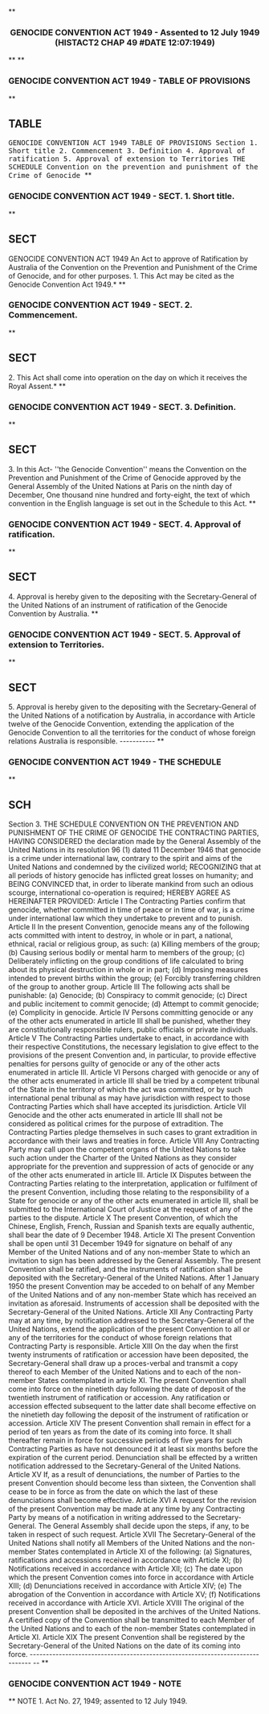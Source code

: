 **<b>

### <center><name>GENOCIDE CONVENTION ACT 1949 - Assented to 12 July 1949 (HISTACT2 CHAP 49 #DATE 12:07:1949) </name></center>
</b>** 
**<b>

### <name>GENOCIDE CONVENTION ACT 1949 - TABLE OF PROVISIONS </name>
</b>** 

## TABLE
<tables> <tt><lf>                         GENOCIDE  CONVENTION  ACT  1949<lf> <lf>                              TABLE  OF  PROVISIONS<lf> Section<lf>   1\.        Short title<lf>   2\.        Commencement<lf>   3\.        Definition<lf>   4\.        Approval of ratification<lf>   5\.        Approval of extension to Territories<lf> <lf>                                  THE  SCHEDULE<lf> <lf>       Convention on the prevention and punishment of the Crime of Genocide </lf></lf></lf></lf></lf></lf></lf></lf></lf></lf></lf></lf></lf></tt></tables>
**<b>

### <name>GENOCIDE CONVENTION ACT 1949 - SECT. 1\. Short title. </name>
</b>** 

## SECT
<sect>                         GENOCIDE  CONVENTION  ACT  1949<lf> An Act to approve of Ratification by Australia of the Convention on the Prevention and Punishment of the Crime of Genocide, and for other purposes.<lf>   1\. This Act may be cited as the Genocide Convention Act 1949.*<lf> </lf></lf></lf></sect>
**<b>

### <name>GENOCIDE CONVENTION ACT 1949 - SECT. 2\. Commencement. </name>
</b>** 

## SECT
<sect>   2\. This Act shall come into operation on the day on which it receives the Royal Assent.*<lf> </lf></sect>
**<b>

### <name>GENOCIDE CONVENTION ACT 1949 - SECT. 3\. Definition. </name>
</b>** 

## SECT
<sect>   3\. In this Act-<lf> <lf>   ''the Genocide Convention'' means the Convention on the Prevention and Punishment of the Crime of Genocide approved by the General Assembly of the United Nations at Paris on the ninth day of December, One thousand nine hundred and forty-eight, the text of which convention in the English language is set out in the Schedule to this Act.<lf> </lf></lf></lf></sect>
**<b>

### <name>GENOCIDE CONVENTION ACT 1949 - SECT. 4\. Approval of ratification. </name>
</b>** 

## SECT
<sect>   4\. Approval is hereby given to the depositing with the Secretary-General of the United Nations of an instrument of ratification of the Genocide Convention by Australia.<lf> </lf></sect>
**<b>

### <name>GENOCIDE CONVENTION ACT 1949 - SECT. 5\. Approval of extension to Territories. </name>
</b>** 

## SECT
<sect>   5\. Approval is hereby given to the depositing with the Secretary-General of the United Nations of a notification by Australia, in accordance with Article twelve of the Genocide Convention, extending the application of the Genocide Convention to all the territories for the conduct of whose foreign relations Australia is responsible.<lf> <lf>                                   -----------<lf> </lf></lf></lf></sect>
**<b>

### <name>GENOCIDE CONVENTION ACT 1949 - THE SCHEDULE </name>
</b>** 

## SCH
<sch> Section 3.<lf>                                  THE  SCHEDULE<lf> <lf>  CONVENTION  ON  THE  PREVENTION  AND  PUNISHMENT  OF  THE  CRIME  OF GENOCIDE <lf> THE  CONTRACTING  PARTIES,<lf> <lf>   HAVING CONSIDERED the declaration made by the General Assembly of the United Nations in its resolution 96 (1) dated 11 December 1946 that genocide is a crime under international law, contrary to the spirit and aims of the United Nations and condemned by the civilized world;<lf> <lf>   RECOGNIZING that at all periods of history genocide has inflicted great losses on humanity; and<lf> <lf>   BEING CONVINCED that, in order to liberate mankind from such an odious scourge, international co-operation is required;<lf> <lf>   HEREBY AGREE AS HEREINAFTER PROVIDED:<lf> <lf>                                    Article I<lf> <lf>   The Contracting Parties confirm that genocide, whether committed in time of peace or in time of war, is a crime under international law which they undertake to prevent and to punish.<lf> <lf>                                    Article II<lf> <lf>   In the present Convention, genocide means any of the following acts committed with intent to destroy, in whole or in part, a national, ethnical, racial or religious group, as such:<lf> <lf>   (a)  Killing members of the group;<lf> <lf>   (b)  Causing serious bodily or mental harm to members of the group;<lf> <lf>   (c)  Deliberately inflicting on the group conditions of life calculated to bring about its physical destruction in whole or in part;<lf> <lf>   (d)  Imposing measures intended to prevent births within the group;<lf> <lf>   (e)  Forcibly transferring children of the group to another group.<lf> <lf>                                   Article III<lf> <lf>   The following acts shall be punishable:<lf> <lf>   (a)  Genocide;<lf> <lf>   (b)  Conspiracy to commit genocide;<lf> <lf>   (c)  Direct and public incitement to commit genocide;<lf> <lf>   (d)  Attempt to commit genocide;<lf> <lf>   (e)  Complicity in genocide.<lf> <lf>                                    Article IV<lf> <lf>   Persons committing genocide or any of the other acts enumerated in article III shall be punished, whether they are constitutionally responsible rulers, public officials or private individuals.<lf> <lf>                                    Article V<lf> <lf>   The Contracting Parties undertake to enact, in accordance with their respective Constitutions, the necessary legislation to give effect to the provisions of the present Convention and, in particular, to provide effective penalties for persons guilty of genocide or any of the other acts enumerated in article III.<lf> <lf>                                    Article VI<lf> <lf>   Persons charged with genocide or any of the other acts enumerated in article III shall be tried by a competent tribunal of the State in the territory of which the act was committed, or by such international penal tribunal as may have jurisdiction with respect to those Contracting Parties which shall have accepted its jurisdiction.<lf> <lf>                                   Article VII<lf> <lf>   Genocide and the other acts enumerated in article III shall not be considered as political crimes for the purpose of extradition.  The Contracting Parties pledge themselves in such cases to grant extradition in accordance with their laws and treaties in force.<lf> <lf>                                   Article VIII<lf> <lf>   Any Contracting Party may call upon the competent organs of the United Nations to take such action under the Charter of the United Nations as they consider appropriate for the prevention and suppression of acts of genocide or any of the other acts enumerated in article III.<lf> <lf>                                    Article IX<lf> <lf>   Disputes between the Contracting Parties relating to the interpretation, application or fulfilment of the present Convention, including those relating to the responsibility of a State for genocide or any of the other acts enumerated in article III, shall be submitted to the International Court of Justice at the request of any of the parties to the dispute.<lf> <lf>                                    Article X<lf> <lf>   The present Convention, of which the Chinese, English, French, Russian and Spanish texts are equally authentic, shall bear the date of 9 December 1948.<lf> <lf>                                    Article XI<lf> <lf>   The present Convention shall be open until 31 December 1949 for signature on behalf of any Member of the United Nations and of any non-member State to which an invitation to sign has been addressed by the General Assembly.<lf> <lf>   The present Convention shall be ratified, and the instruments of ratification shall be deposited with the Secretary-General of the United Nations.<lf> <lf>   After 1 January 1950 the present Convention may be acceded to on behalf of any Member of the United Nations and of any non-member State which has received an invitation as aforesaid.<lf> <lf>   Instruments of accession shall be deposited with the Secretary-General of the United Nations.<lf> <lf>                                   Article XII<lf> <lf>   Any Contracting Party may at any time, by notification addressed to the Secretary-General of the United Nations, extend the application of the present Convention to all or any of the territories for the conduct of whose foreign relations that Contracting Party is responsible.<lf> <lf>                                   Article XIII<lf> <lf>   On the day when the first twenty instruments of ratification or accession have been deposited, the Secretary-General shall draw up a proces-verbal and transmit a copy thereof to each Member of the United Nations and to each of the non-member States contemplated in article XI.<lf> <lf>   The present Convention shall come into force on the ninetieth day following the date of deposit of the twentieth instrument of ratification or accession.<lf> <lf>   Any ratification or accession effected subsequent to the latter date shall become effective on the ninetieth day following the deposit of the instrument of ratification or accession.<lf> <lf>                                   Article XIV<lf> <lf>   The present Convention shall remain in effect for a period of ten years as from the date of its coming into force.<lf> <lf>   It shall thereafter remain in force for successive periods of five years for such Contracting Parties as have not denounced it at least six months before the expiration of the current period.<lf> <lf>   Denunciation shall be effected by a written notification addressed to the Secretary-General of the United Nations.<lf> <lf>                                    Article XV<lf> <lf>   If, as a result of denunciations, the number of Parties to the present Convention should become less than sixteen, the Convention shall cease to be in force as from the date on which the last of these denunciations shall become effective.<lf> <lf>                                   Article XVI<lf> <lf>   A request for the revision of the present Convention may be made at any time by any Contracting Party by means of a notification in writing addressed to the Secretary-General.<lf> <lf>   The General Assembly shall decide upon the steps, if any, to be taken in respect of such request.<lf> <lf>                                   Article XVII<lf> <lf>   The Secretary-General of the United Nations shall notify all Members of the United Nations and the non-member States contemplated in Article XI of the following:<lf> <lf>   (a)  Signatures, ratifications and accessions received in accordance with Article XI;<lf> <lf>   (b)  Notifications received in accordance with Article XII;<lf> <lf>   (c)  The date upon which the present Convention comes into force in accordance with Article XIII;<lf> <lf>   (d)  Denunciations received in accordance with Article XIV;<lf> <lf>   (e)  The abrogation of the Convention in accordance with Article XV;<lf> <lf>   (f)  Notifications received in accordance with Article XVI.<lf> <lf>                                  Article XVIII<lf> <lf>   The original of the present Convention shall be deposited in the archives of the United Nations.<lf> <lf>   A certified copy of the Convention shall be transmitted to each Member of the United Nations and to each of the non-member States contemplated in Article XI. <lf> <lf>                                   Article XIX<lf> <lf>   The present Convention shall be registered by the Secretary-General of the United Nations on the date of its coming into force.<lf> ------------------------------------------------------------------------------ -- <lf> </lf></lf></lf></lf></lf></lf></lf></lf></lf></lf></lf></lf></lf></lf></lf></lf></lf></lf></lf></lf></lf></lf></lf></lf></lf></lf></lf></lf></lf></lf></lf></lf></lf></lf></lf></lf></lf></lf></lf></lf></lf></lf></lf></lf></lf></lf></lf></lf></lf></lf></lf></lf></lf></lf></lf></lf></lf></lf></lf></lf></lf></lf></lf></lf></lf></lf></lf></lf></lf></lf></lf></lf></lf></lf></lf></lf></lf></lf></lf></lf></lf></lf></lf></lf></lf></lf></lf></lf></lf></lf></lf></lf></lf></lf></lf></lf></lf></lf></lf></lf></lf></lf></lf></lf></lf></lf></lf></lf></lf></lf></lf></lf></lf></lf></lf></lf></lf></lf></lf></lf></lf></lf></lf></lf></lf></lf></lf></lf></lf></lf></lf></lf></lf></lf></lf></lf></lf></lf></lf></lf></sch>
**<b>

### <name>GENOCIDE CONVENTION ACT 1949 - NOTE </name>
</b>** <lf>                                       NOTE<lf> 1\.  Act No. 27, 1949; assented to 12 July 1949\. </lf></lf>
